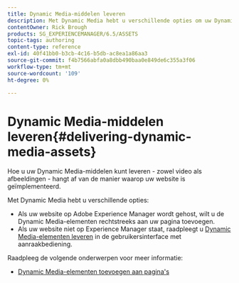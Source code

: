 ```yaml
---
title: Dynamic Media-middelen leveren
description: Met Dynamic Media hebt u verschillende opties om uw Dynamic Media-middelen - zowel video als afbeeldingen - naar uw website te verzenden.
contentOwner: Rick Brough
products: SG_EXPERIENCEMANAGER/6.5/ASSETS
topic-tags: authoring
content-type: reference
exl-id: 40f41bb0-b3cb-4c16-b5db-ac8ea1a86aa3
source-git-commit: f4b7566abfa0a8dbb490baa0e849de6c355a3f06
workflow-type: tm+mt
source-wordcount: '109'
ht-degree: 0%

---
```


# Dynamic Media-middelen leveren{#delivering-dynamic-media-assets}

Hoe u uw Dynamic Media-middelen kunt leveren - zowel video als afbeeldingen - hangt af van de manier waarop uw website is geïmplementeerd.

Met Dynamic Media hebt u verschillende opties:

* Als uw website op Adobe Experience Manager wordt gehost, wilt u de Dynamic Media-elementen rechtstreeks aan uw pagina toevoegen.
* Als uw website niet op Experience Manager staat, raadpleegt u [Dynamic Media-elementen leveren](/help/assets/delivering-dynamic-media-assets.md) in de gebruikersinterface met aanraakbediening.

Raadpleeg de volgende onderwerpen voor meer informatie:

* [Dynamic Media-elementen toevoegen aan pagina&#39;s](/help/sites-classic-ui-authoring/dynamic-media-assets-adding-to-page.md)
